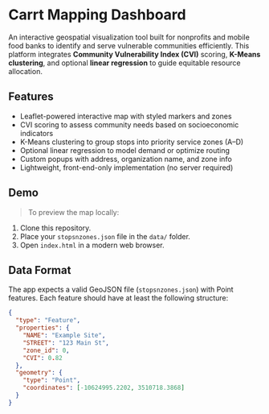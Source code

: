 # Carrt Mapping Dashboard

An interactive geospatial visualization tool built for nonprofits and mobile food banks to identify and serve vulnerable communities efficiently. This platform integrates **Community Vulnerability Index (CVI)** scoring, **K-Means clustering**, and optional **linear regression** to guide equitable resource allocation.

## Features

- Leaflet-powered interactive map with styled markers and zones
- CVI scoring to assess community needs based on socioeconomic indicators
- K-Means clustering to group stops into priority service zones (A–D)
- Optional linear regression to model demand or optimize routing
- Custom popups with address, organization name, and zone info
- Lightweight, front-end-only implementation (no server required)

## Demo

> To preview the map locally:
1. Clone this repository.
2. Place your `stopsnzones.json` file in the `data/` folder.
3. Open `index.html` in a modern web browser.

## Data Format

The app expects a valid GeoJSON file (`stopsnzones.json`) with Point features. Each feature should have at least the following structure:

```json
{
  "type": "Feature",
  "properties": {
    "NAME": "Example Site",
    "STREET": "123 Main St",
    "zone_id": 0,
    "CVI": 0.82
  },
  "geometry": {
    "type": "Point",
    "coordinates": [-10624995.2202, 3510718.3868]
  }
}

